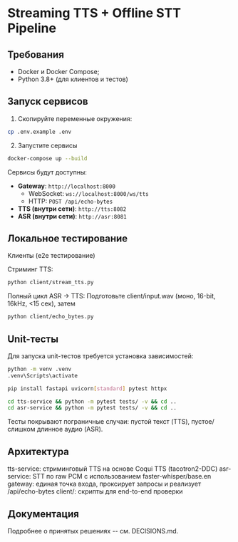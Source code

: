 # Streaming TTS + Offline STT Pipeline

## Требования
- Docker и Docker Compose;
- Python 3.8+ (для клиентов и тестов)

## Запуск сервисов

1. Скопируйте переменные окружения:

```bash
cp .env.example .env
```

2. Запустите сервисы
```bash
docker-compose up --build
```

Сервисы будут доступны:
- **Gateway**: `http://localhost:8000`
  - WebSocket: `ws://localhost:8000/ws/tts`
  - HTTP: `POST /api/echo-bytes`
- **TTS (внутри сети)**: `http://tts:8082`
- **ASR (внутри сети)**: `http://asr:8081`

## Локальное тестирование

Клиенты (e2e тестирование)

Стриминг TTS:
```bash
python client/stream_tts.py
```

Полный цикл ASR -> TTS:
Подготовьте client/input.wav (моно, 16-bit, 16kHz, <15 сек), затем
```bash
python client/echo_bytes.py
```

## Unit-тесты
Для запуска unit-тестов требуется установка зависимостей:
```bash
python -m venv .venv
.venv\Scripts\activate

pip install fastapi uvicorn[standard] pytest httpx

cd tts-service && python -m pytest tests/ -v && cd ..
cd asr-service && python -m pytest tests/ -v && cd ..
```

Тесты покрывают пограничные случаи: пустой текст (TTS), пустое/слишком длинное аудио (ASR).

## Архитектура
tts-service: стриминговый TTS на основе Coqui TTS (tacotron2-DDC)
asr-service: STT по raw PCM с использованием faster-whisper/base.en
gateway: единая точка входа, проксирует запросы и реализует /api/echo-bytes
client/: скрипты для end-to-end проверки

## Документация
Подробнее о принятых решениях -- см. DECISIONS.md.
